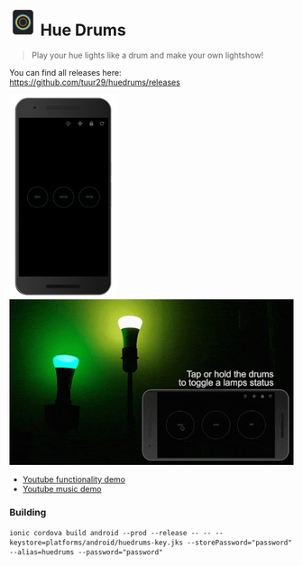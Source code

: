 # ![Logo](https://raw.githubusercontent.com/tuur29/huedrums/master/resources/android/icon/drawable-mdpi-icon.png "Logo") Hue Drums
> Play your hue lights like a drum and make your own lightshow!

You can find all releases here: https://github.com/tuur29/huedrums/releases

![Preview](preview.png) ![Demo](demo.gif)

- [Youtube functionality demo](https://youtu.be/eokq6eNTzFg)
- [Youtube music demo](https://youtu.be/F2KZp8hP2-o)

### Building

`ionic cordova build android --prod --release -- -- --keystore=platforms/android/huedrums-key.jks --storePassword="password" --alias=huedrums --password="password"`
